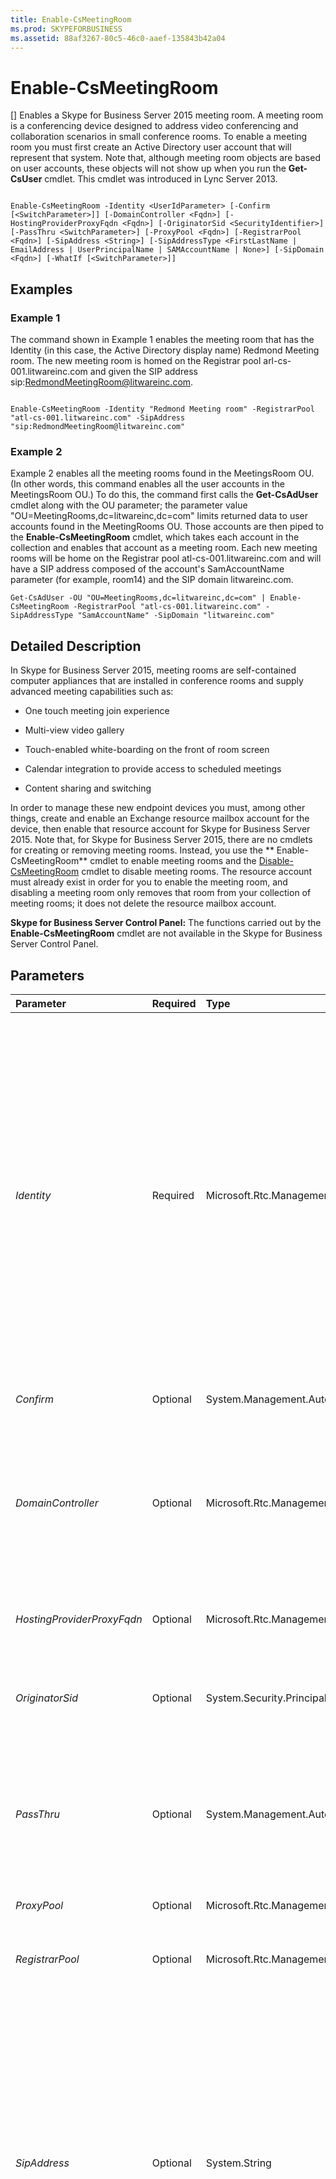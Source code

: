 ```yaml
---
title: Enable-CsMeetingRoom
ms.prod: SKYPEFORBUSINESS
ms.assetid: 88af3267-80c5-46c0-aaef-135843b42a04
---
```



# Enable-CsMeetingRoom
[]
Enables a Skype for Business Server 2015 meeting room. A meeting room is a conferencing device designed to address video conferencing and collaboration scenarios in small conference rooms. To enable a meeting room you must first create an Active Directory user account that will represent that system. Note that, although meeting room objects are based on user accounts, these objects will not show up when you run the **Get-CsUser** cmdlet. This cmdlet was introduced in Lync Server 2013.
  
    
    


```

Enable-CsMeetingRoom -Identity <UserIdParameter> [-Confirm [<SwitchParameter>]] [-DomainController <Fqdn>] [-HostingProviderProxyFqdn <Fqdn>] [-OriginatorSid <SecurityIdentifier>] [-PassThru <SwitchParameter>] [-ProxyPool <Fqdn>] [-RegistrarPool <Fqdn>] [-SipAddress <String>] [-SipAddressType <FirstLastName | EmailAddress | UserPrincipalName | SAMAccountName | None>] [-SipDomain <Fqdn>] [-WhatIf [<SwitchParameter>]]

```


## Examples
<a name="Examples"> </a>


### Example 1

The command shown in Example 1 enables the meeting room that has the Identity (in this case, the Active Directory display name) Redmond Meeting room. The new meeting room is homed on the Registrar pool arl-cs-001.litwareinc.com and given the SIP address sip:RedmondMeetingRoom@litwareinc.com.
  
    
    

```

Enable-CsMeetingRoom -Identity "Redmond Meeting room" -RegistrarPool "atl-cs-001.litwareinc.com" -SipAddress "sip:RedmondMeetingRoom@litwareinc.com"
```


### Example 2

Example 2 enables all the meeting rooms found in the MeetingsRoom OU. (In other words, this command enables all the user accounts in the MeetingsRoom OU.) To do this, the command first calls the **Get-CsAdUser** cmdlet along with the OU parameter; the parameter value "OU=MeetingRooms,dc=litwareinc,dc=com" limits returned data to user accounts found in the MeetingRooms OU. Those accounts are then piped to the **Enable-CsMeetingRoom** cmdlet, which takes each account in the collection and enables that account as a meeting room. Each new meeting rooms will be home on the Registrar pool atl-cs-001.litwareinc.com and will have a SIP address composed of the account's SamAccountName parameter (for example, room14) and the SIP domain litwareinc.com.
  
    
    

```
Get-CsAdUser -OU "OU=MeetingRooms,dc=litwareinc,dc=com" | Enable-CsMeetingRoom -RegistrarPool "atl-cs-001.litwareinc.com" -SipAddressType "SamAccountName" -SipDomain "litwareinc.com"
```


## Detailed Description
<a name="DetailedDescription"> </a>

In Skype for Business Server 2015, meeting rooms are self-contained computer appliances that are installed in conference rooms and supply advanced meeting capabilities such as:
  
    
    

- One touch meeting join experience
    
  
- Multi-view video gallery
    
  
- Touch-enabled white-boarding on the front of room screen
    
  
- Calendar integration to provide access to scheduled meetings
    
  
- Content sharing and switching
    
  
In order to manage these new endpoint devices you must, among other things, create and enable an Exchange resource mailbox account for the device, then enable that resource account for Skype for Business Server 2015. Note that, for Skype for Business Server 2015, there are no cmdlets for creating or removing meeting rooms. Instead, you use the ** Enable-CsMeetingRoom** cmdlet to enable meeting rooms and the [Disable-CsMeetingRoom](disable-csmeetingroom.md) cmdlet to disable meeting rooms. The resource account must already exist in order for you to enable the meeting room, and disabling a meeting room only removes that room from your collection of meeting rooms; it does not delete the resource mailbox account.
  
    
    
 **Skype for Business Server Control Panel:** The functions carried out by the **Enable-CsMeetingRoom** cmdlet are not available in the Skype for Business Server Control Panel.
  
    
    

## Parameters
<a name="DetailedDescription"> </a>



|**Parameter**|**Required**|**Type**|**Description**|
|:-----|:-----|:-----|:-----|
| _Identity_ <br/> |Required  <br/> |Microsoft.Rtc.Management.AD.UserIdParameter  <br/> |Indicates the Identity of the user account to be configured as a meeting room. Identities are typically specified by using one of four formats: 1) the user's SIP address; 2) the user's user principal name (UPN); 3) the user's domain name and logon name, in the form domain\\logon (for example, litwareinc\\room14); and, 4) the user's Active Directory display name (for example, Room 14).  <br/> You can also reference a user account by using the user's Active Directory distinguished name.  <br/> You can use the asterisk (*) wildcard character when using the Display Name as the user Identity. For example, the Identity "Smith" returns all the user who have a display name that ends with the string value " Smith".  <br/> |
| _Confirm_ <br/> |Optional  <br/> |System.Management.Automation.SwitchParameter  <br/> |Prompts you for confirmation before executing the command.  <br/> |
| _DomainController_ <br/> |Optional  <br/> |Microsoft.Rtc.Management.Deploy.Fqdn  <br/> |Enables you to connect to the specified domain controller in order to enable a meeting room. To connect to a particular domain controller, include the DomainController parameter followed by the computer name (for example, atl-dc-001) or its fully qualified domain name (FQDN) (for example, atl-dc-001.litwareinc.com).  <br/> |
| _HostingProviderProxyFqdn_ <br/> |Optional  <br/> |Microsoft.Rtc.Management.Deploy.Fqdn  <br/> |Fully qualified domain name of the hosting provider proxy server. This parameter is used only with Skype for Business Online.  <br/> |
| _OriginatorSid_ <br/> |Optional  <br/> |System.Security.Principal.SecurityIdentifier  <br/> |Value of the msRTCSIP-OriginatorSID attribute. This Active Directory attribute is used to enable single sign-on. This parameter is used only with Skype for Business Online.  <br/> |
| _PassThru_ <br/> |Optional  <br/> |System.Management.Automation.SwitchParameter  <br/> |Enables you to pass a meeting room object through the pipeline that represents the meeting room being enabled for Skype for Business Server 2015. By default, the **Enable-CsMeetingRoom** cmdlet does not pass objects through the pipeline. <br/> |
| _ProxyPool_ <br/> |Optional  <br/> |Microsoft.Rtc.Management.Deploy.Fqdn  <br/> |Proxy pool name. This parameter is used only with Skype for Business Online.  <br/> |
| _RegistrarPool_ <br/> |Optional  <br/> |Microsoft.Rtc.Management.Deploy.Fqdn  <br/> |Indicates the Registrar pool where the meeting room's Skype for Business Server 2015 account will be homed.  <br/> |
| _SipAddress_ <br/> |Optional  <br/> |System.String  <br/> |Enables you to assign the meeting room a specific SIP address. When specifying the SIP address, preface the address with "sip:". That means the value supplied to the SipAddress parameter should look something like this :  <br/> sip:room14@litwareinc.com  <br/> The SipAddress parameter should not be used if you use the SipAddressType parameter in order to have Skype for Business Server 2015 automatically generate a SIP address for the meeting room.  <br/> The SipAddress parameter cannot be used if you are attempting to enable multiple meeting rooms at the same time. Instead, you must auto-generate SIP address for those rooms by using the SipAddressType parameter.  <br/> |
| _SipAddressType_ <br/> |Optional  <br/> |Microsoft.Rtc.Management.AD.Cmdlets.AddressType  <br/> |Instructs Skype for Business Server 2015 to auto-generate a SIP address for the new meeting room. In order to have Skype for Business Server 2015 auto-generate the SIP address, you must include the SipAddressType parameter and use one of the following parameter values:  <br/> FirstLastName. The SIP address is the user's first name and a period followed by the user's last name and the SIP domain. For example, the user Room 14 would have a SIP address similar to this: Room.14@litwareinc.com. If you use this address type then you must also include the SipDomain parameter.  <br/> EmailAddress. The user's email address (as defined in Active Directory) is used as the SIP address.  <br/> UserPrincipalName. The user's UPN is used as the SIP address.  <br/> SamAccountName. The SIP address is the user's SamAccountName (logon name) followed by the SIP domain. For example, the user with the SamAccountName room14 will have a SIP address similar to this: room14@litwareinc.com. If you use this address type then you must also include the SipDomain parameter.  <br/> The SipAddressType parameter is not required if you use the SIPAddress parameter and explicitly assign the user a SIP address.  <br/> |
| _SipDomain_ <br/> |Optional  <br/> |Microsoft.Rtc.Management.Deploy.Fqdn  <br/> |The SIP domain for the meeting room being enabled. This parameter is required if you use the SIPAddressType parameter to have Skype for Business Server 2015 auto-generate a SIP address for the user and you based SIP addresses on the SamAccountName or the user's first name and last name. This parameter is not required if you base SIP addresses on the user's email address or UPN; that's because the domain name is already included in those attribute values.  <br/> |
| _WhatIf_ <br/> |Optional  <br/> |System.Management.Automation.SwitchParameter  <br/> |Describes what would happen if you executed the command without actually executing the command.  <br/> |
   

## Input Types
<a name="InputTypes"> </a>

String or Microsoft.Rtc.Management.ADConnect.Schema.ADUser object. The **Enable-CsMeetingRoom** cmdlet accepts a pipelined string value representing the Identity of a user account that has been enabled for Skype for Business Server 2015. The cmdlet also accepts pipelined instances of the Active Directory user object.
  
    
    

## Return Types
<a name="ReturnTypes"> </a>

The **Enable-CsMeetingRoom** cmdlet creates new instances of the Microsoft.Rtc.Management.ADConnect.Schema.OCSADMeetingRoom object.
  
    
    

## See also
<a name="ReturnTypes"> </a>


#### 


  
    
    
 [Disable-CsMeetingRoom](disable-csmeetingroom.md)
  
    
    
 [Get-CsMeetingRoom](get-csmeetingroom.md)
  
    
    
 [Move-CsMeetingRoom](move-csmeetingroom.md)
  
    
    
 [Set-CsMeetingRoom](set-csmeetingroom.md)
